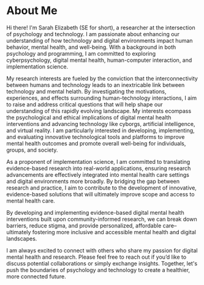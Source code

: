 About Me
======
Hi there! I'm Sarah Elizabeth (SE for short), a researcher at the intersection of psychology and technology. I am passionate about enhancing our understanding of how technology and digital environments impact human behavior, mental health, and well-being. With a background in both psychology and programming, I am committed to exploring cyberpsychology, digital mental health, human-computer interaction, and implementation science.

My research interests are fueled by the conviction that the interconnectivity between humans and technology leads to an inextricable link between technology and mental helath. By investigating the motivations, experiences, and effects surrounding human-technology interactions, I aim to raise and address critical questions that will help shape our understanding of this rapidly evolving landscape. My interests ecompass the psychological and ethical implications of digital mental health interventions and advancing technology like cyborgs, artificial intelligence, and virtual reality. I am particularly interested in developing, implementing, and evaluating innovative technological tools and platforms to improve mental health outcomes and promote overall well-being for individuals, groups, and society. 

As a proponent of implementation science, I am committed to translating evidence-based research into real-world applications, ensuring research advancements are effectively integrated into mental health care settings and digital environments more broadly. By bridging the gap between research and practice, I aim to contribute to the development of innovative, evidence-based solutions that will ultimately improve scope and access to mental health care.

By developing and implementing evidence-based digital mental health interventions built upon community-informed research, we can break down barriers, reduce stigma, and provide personalized, affordable care– ultimately fostering more inclusive and accessible mental health and digital landscapes.

I am always excited to connect with others who share my passion for digital mental health and research. Please feel free to reach out if you’d like to discuss potential collaborations or simply exchange insights. Together, let's push the boundaries of psychology and technology to create a healthier, more connected future.

